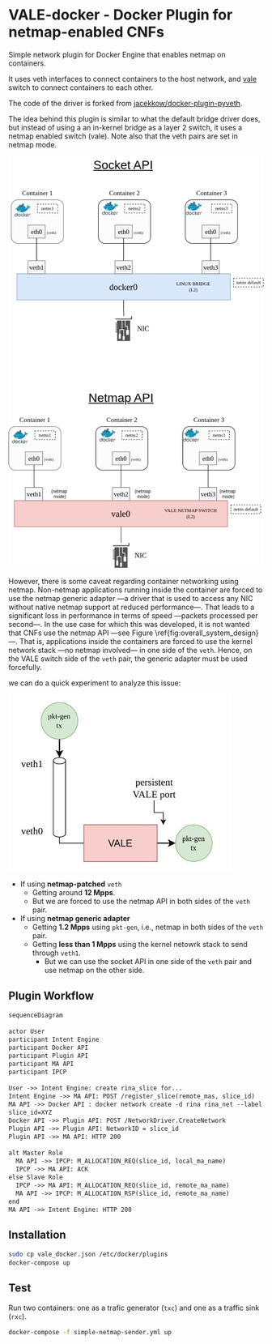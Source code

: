 # VALE-docker - Docker Plugin for netmap-enabled CNFs

Simple network plugin for Docker Engine that enables netmap on containers.

It uses veth interfaces to connect containers to the host network, and [vale](https://www.freebsd.org/cgi/man.cgi?query=vale&sektion=4&n=1) switch to connect containers to each other.

The code of the driver is forked from [jacekkow/docker-plugin-pyveth](https://github.com/jacekkow/docker-plugin-pyveth).

The idea behind this plugin is similar to what the default bridge driver does, but instead of using a an in-kernel bridge as a layer 2 switch, it uses a netmap enabled switch (vale). Note also that the veth pairs are set in netmap mode.

![docker_netmap_diagram](img/docker_netmap_diagram.png)

However, there is some caveat regarding container networking using netmap. Non-netmap applications running inside the container are forced to use the netmap generic adapter —a driver that is used to access any NIC without native netmap support at reduced performance—. That leads to a significant loss in performance in terms of speed —packets processed per second—. In the use case for which this was developed, it is not wanted that CNFs use the netmap API —see Figure \ref{fig:overall_system_design}—.  That is, applications inside the containers are forced to use the kernel network stack —no netmap involved— in one side of the `veth`. Hence, on the VALE switch side of the `veth` pair, the generic adapter must be used forcefully.

we can do a quick experiment to analyze this issue:

![veth-pkt-gen-experiment](img/veth-pkt-gen-experiment.jpeg)

* If using **netmap-patched** `veth`
  * Getting around **12 Mpps**.
  * But we are forced to use the netmap API in both sides of the `veth` pair.
* If using **netmap generic adapter**
  * Getting **1.2 Mpps** using `pkt-gen`, i.e., netmap in both sides of the `veth` pair.
  * Getting **less than 1 Mpps** using the kernel netowrk stack to send through `veth1`.
    * But we can use the socket API in one side of the `veth` pair and use netmap on the other side.

## Plugin Workflow

```mermaid
sequenceDiagram

actor User
participant Intent Engine
participant Docker API
participant Plugin API
participant MA API
participant IPCP

User ->> Intent Engine: create rina_slice for...
Intent Engine ->> MA API: POST /register_slice(remote_mas, slice_id)
MA API ->> Docker API : docker network create -d rina rina_net --label slice_id=XYZ
Docker API ->> Plugin API: POST /NetworkDriver.CreateNetwork
Plugin API ->> Plugin API: NetworkID = slice_id
Plugin API ->> MA API: HTTP 200

alt Master Role
  MA API ->> IPCP: M_ALLOCATION_REQ(slice_id, local_ma_name)
  IPCP ->> MA API: ACK
else Slave Role
  IPCP ->> MA API: M_ALLOCATION_REQ(slice_id, remote_ma_name)
  MA API ->> IPCP: M_ALLOCATION_RSP(slice_id, remote_ma_name)
end
MA API ->> Intent Engine: HTTP 200
```


## Installation

```bash
sudo cp vale_docker.json /etc/docker/plugins
docker-compose up
```

## Test

Run two containers: one as a trafic generator (`txc`) and one as a traffic sink (`rxc`).

```bash
docker-compose -f simple-netmap-sender.yml up
```
